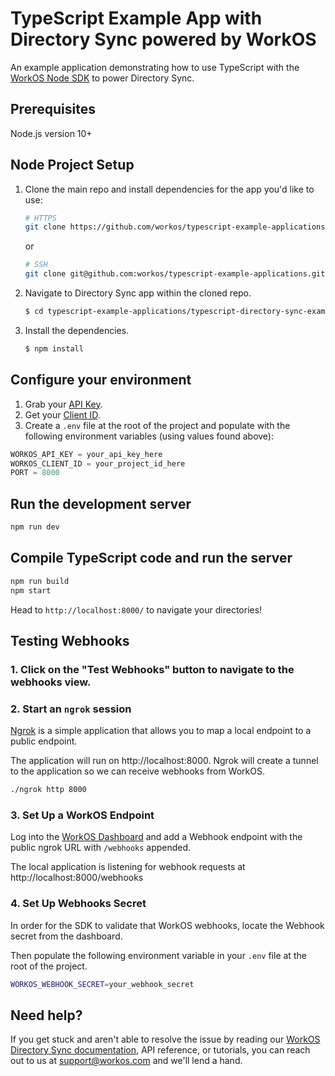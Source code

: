 # TypeScript Example App with Directory Sync powered by WorkOS

An example application demonstrating how to use TypeScript with the [WorkOS Node SDK](https://github.com/workos/workos-node) to power Directory Sync.

## Prerequisites

Node.js version 10+

## Node Project Setup

1. Clone the main repo and install dependencies for the app you'd like to use:

    ```bash
    # HTTPS
    git clone https://github.com/workos/typescript-example-applications.git
    ```

    or

    ```bash
    # SSH
    git clone git@github.com:workos/typescript-example-applications.git
    ```

2. Navigate to Directory Sync app within the cloned repo.

    ```bash
    $ cd typescript-example-applications/typescript-directory-sync-example
    ```

3. Install the dependencies.
    ```bash
    $ npm install
    ```

## Configure your environment

1. Grab your [API Key](https://dashboard.workos.com/api-keys).
2. Get your [Client ID](https://dashboard.workos.com/sso/configuration).
3. Create a `.env` file at the root of the project and populate with the
   following environment variables (using values found above):

```typescript
WORKOS_API_KEY = your_api_key_here
WORKOS_CLIENT_ID = your_project_id_here
PORT = 8000
```

## Run the development server

```sh
npm run dev
```

## Compile TypeScript code and run the server

```sh
npm run build
npm start
```

Head to `http://localhost:8000/` to navigate your directories!

## Testing Webhooks

### 1. Click on the "Test Webhooks" button to navigate to the webhooks view.

### 2. Start an `ngrok` session

[Ngrok](https://ngrok.com/) is a simple application that allows you to map a local endpoint to a public endpoint.

The application will run on http://localhost:8000. Ngrok will create a tunnel to the application so we can receive webhooks from WorkOS.

```sh
./ngrok http 8000
```

### 3. Set Up a WorkOS Endpoint

Log into the [WorkOS Dashboard](https://dashboard.workos.com/webhooks) and add a Webhook endpoint with the public ngrok URL with `/webhooks` appended.

The local application is listening for webhook requests at http://localhost:8000/webhooks

### 4. Set Up Webhooks Secret

In order for the SDK to validate that WorkOS webhooks, locate the Webhook secret from the dashboard.

Then populate the following environment variable in your `.env` file at the root of the project.

```sh
WORKOS_WEBHOOK_SECRET=your_webhook_secret
```

## Need help?

If you get stuck and aren't able to resolve the issue by reading our [WorkOS Directory Sync documentation](https://workos.com/docs/directory-sync/guide), API reference, or tutorials, you can reach out to us at support@workos.com and we'll lend a hand.
